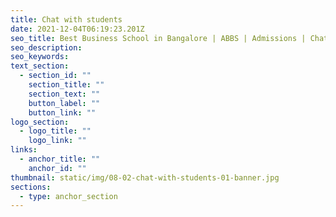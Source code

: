 ```yaml
---
title: Chat with students
date: 2021-12-04T06:19:23.201Z
seo_title: Best Business School in Bangalore | ABBS | Admissions | Chat with students
seo_description: 
seo_keywords: 
text_section:
  - section_id: ""
    section_title: ""
    section_text: ""
    button_label: ""
    button_link: ""
logo_section:
  - logo_title: ""
    logo_link: ""
links:
  - anchor_title: ""
    anchor_id: ""
thumbnail: static/img/08-02-chat-with-students-01-banner.jpg
sections:
  - type: anchor_section
---
```

